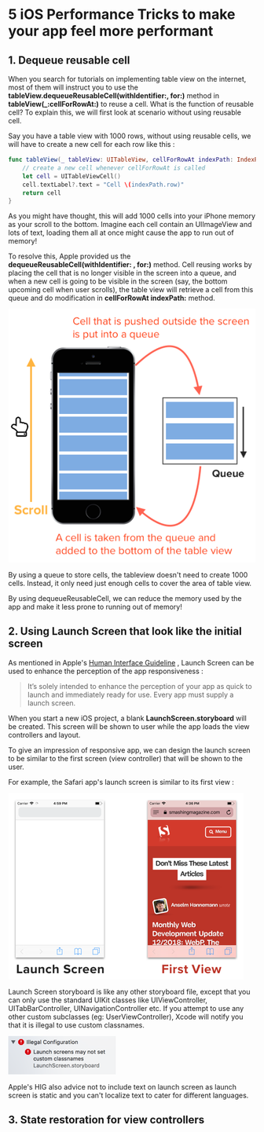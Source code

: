 # 5 iOS Performance Tricks to make your app feel more performant



## 1. Dequeue reusable cell

When you search for tutorials on implementing table view on the internet, most of them will instruct you to use the **tableView.dequeueReusableCell(withIdentifier:, for:)** method in **tableView(_:cellForRowAt:)** to reuse a cell. What is the function of reusable cell? To explain this, we will first look at scenario without using reusable cell.



Say you have a table view with 1000 rows, without using reusable cells, we will have to create a new cell for each row like this : 

```swift
func tableView(_ tableView: UITableView, cellForRowAt indexPath: IndexPath) -> UITableViewCell {
    // create a new cell whenever cellForRowAt is called
    let cell = UITableViewCell()
    cell.textLabel?.text = "Cell \(indexPath.row)"
    return cell
}
```



As you might have thought, this will add 1000 cells into your iPhone memory as your scroll to the bottom. Imagine each cell contain an UIImageView and lots of text, loading them all at once might cause the app to run out of memory!



To resolve this, Apple provided us the **dequeueReusableCell(withIdentifier: , for:)** method. Cell reusing works by placing the cell that is no longer visible in the screen into a queue, and when a new cell is going to be visible in the screen (say, the bottom upcoming cell when user scrolls), the table view will retrieve a cell from this queue and do modification in **cellForRowAt indexPath:** method.



![dequeue](smashing/dequeue.png)



By using a queue to store cells, the tableview doesn't need to create 1000 cells. Instead, it only need just enough cells to cover the area of table view.



By using dequeueReusableCell, we can reduce the memory used by the app and make it less prone to running out of memory!



## 2. Using Launch Screen that look like the initial screen

As mentioned in Apple's [Human Interface Guideline](https://developer.apple.com/design/human-interface-guidelines/ios/icons-and-images/launch-screen/) , Launch Screen can be used to enhance the perception of the app responsiveness : 

> It’s solely intended to enhance the perception of your app as quick to launch and immediately ready for use. Every app must supply a launch screen.



When you start a new iOS project, a blank **LaunchScreen.storyboard** will be created. This screen will be shown to user while the app loads the view controllers and layout.



To give an impression of responsive app, we can design the launch screen to be similar to the first screen (view controller) that will be shown to the user.



For example, the Safari app's launch screen is similar to its first view :

![launchscreen](smashing/launchscreen.png)





Launch Screen storyboard is like any other storyboard file, except that you can only use the standard UIKit classes like UIViewController, UITabBarController, UINavigationController etc. If you attempt to use any other custom subclasses (eg: UserViewController), Xcode will notify you that it is illegal to use custom classnames.

![illegal](smashing/illegal.png)



Apple's HIG also advice not to include text on launch screen as launch screen is static and you can't localize text to cater for different languages.



## 3. State restoration for view controllers


